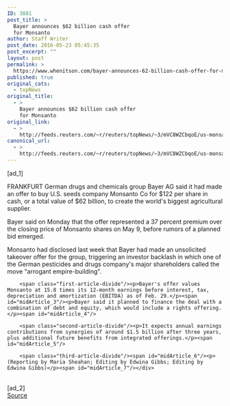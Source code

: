 ```yaml
---
ID: 3881
post_title: >
  Bayer announces $62 billion cash offer
  for Monsanto
author: Staff Writer
post_date: 2016-05-23 05:45:35
post_excerpt: ""
layout: post
permalink: >
  https://www.whenitson.com/bayer-announces-62-billion-cash-offer-for-monsanto/
published: true
original_cats:
  - topNews
original_title:
  - >
    Bayer announces $62 billion cash offer
    for Monsanto
original_link:
  - >
    http://feeds.reuters.com/~r/reuters/topNews/~3/mVC8WZCbqoE/us-monsanto-m-a-bayer-idUSKCN0YE0DZ
canonical_url:
  - >
    http://feeds.reuters.com/~r/reuters/topNews/~3/mVC8WZCbqoE/us-monsanto-m-a-bayer-idUSKCN0YE0DZ
---
```

 [ad_1]
<br><div id="articleText">
<span id="midArticle_start"/>

<span class="focusParagraph" readability="6"><p><span class="articleLocation">FRANKFURT</span> German drugs and chemicals group Bayer AG said it had made an offer to buy U.S. seeds company Monsanto Co for $122 per share in cash, or a total value of $62 billion, to create the world's biggest agricultural supplier.</p></span><span id="midArticle_0"/><p>Bayer said on Monday that the offer represented a 37 percent premium over the closing price of Monsanto shares on May 9, before rumors of a planned bid emerged.</p><span id="midArticle_1"/><p>Monsanto had disclosed last week that Bayer had made an unsolicited takeover offer for the group, triggering an investor backlash in which one of the German pesticides and drugs company's major shareholders called the move "arrogant empire-building".</p><span id="midArticle_2"/>
        
        <span class="first-article-divide"/><p>Bayer's offer values Monsanto at 15.8 times its 12-month earnings before interest, tax, depreciation and amortization (EBITDA) as of Feb. 29.</p><span id="midArticle_3"/><p>Bayer said it planned to finance the deal with a combination of debt and equity, which would include a rights offering.</p><span id="midArticle_4"/>
        
        <span class="second-article-divide"/><p>It expects annual earnings contributions from synergies of around $1.5 billion after three years, plus additional future benefits from integrated offerings.</p><span id="midArticle_5"/>
        
        <span class="third-article-divide"/><span id="midArticle_6"/><p> (Reporting by Maria Sheahan; Editing by Edwina Gibbs; Editing by Edwina Gibbs)</p><span id="midArticle_7"/></div>
<br>[ad_2]
<br><a href="http://feeds.reuters.com/~r/reuters/topNews/~3/mVC8WZCbqoE/us-monsanto-m-a-bayer-idUSKCN0YE0DZ">Source </a>